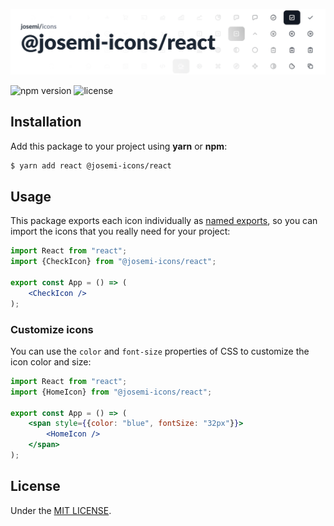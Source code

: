 ![@josemi-icons/react](./header.png)


![npm version](https://badgen.net/npm/v/@josemi-icons/react?labelColor=1d2734&color=21bf81)
![license](https://badgen.net/github/license/jmjuanes/icons?labelColor=1d2734&color=21bf81)


## Installation

Add this package to your project using **yarn** or **npm**:

```bash
$ yarn add react @josemi-icons/react
```

## Usage

This package exports each icon individually as [named exports](https://developer.mozilla.org/en-US/docs/web/javascript/reference/statements/export#using_named_exports), so you can import the icons that you really need for your project:

```jsx
import React from "react";
import {CheckIcon} from "@josemi-icons/react";

export const App = () => (
    <CheckIcon />
);
```

### Customize icons

You can use the `color` and `font-size` properties of CSS to customize the icon color and size:

```jsx
import React from "react";
import {HomeIcon} from "@josemi-icons/react";

export const App = () => (
    <span style={{color: "blue", fontSize: "32px"}}>
        <HomeIcon />    
    </span>
);
```

## License

Under the [MIT LICENSE](https://github.com/jmjuanes/icons/blob/main/LICENSE).
